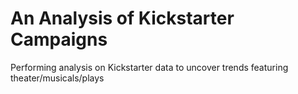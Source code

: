 # An Analysis of Kickstarter Campaigns
Performing analysis on Kickstarter data to uncover trends featuring theater/musicals/plays

